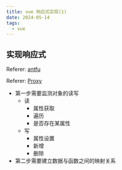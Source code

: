 ```yaml
---
title: vue 响应式实现(1)
date: 2024-05-14
tags:
  - vue
---
```


## 实现响应式

Referer: [antfu](https://antfu.me/posts/binfe-2020-zh)

Referer: [Proxy](https://developer.mozilla.org/zh-CN/docs/Web/JavaScript/Reference/Global_Objects/Proxy#%E6%96%B9%E6%B3%95)

- 第一步需要监测对象的读写
    - 读
        - 属性获取
        - 遍历
        - 是否存在某属性
    - 写
        - 属性设置
        - 新增
        - 删除
- 第二步需要建立数据与函数之间的映射关系

